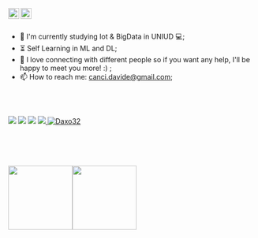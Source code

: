 
<!--
**Daxo32/Daxo32** is a ✨ _special_ ✨ repository because its `README.md` (this file) appears on your GitHub profile.-->



<a href="https://www.linkedin.com/in/davide-canci-638a77140/">
  <img align="left" alt="Davide's LinkdeIN" width="22px" src="https://cdn.jsdelivr.net/npm/simple-icons@v3/icons/linkedin.svg" />
</a>
<a href="https://www.instagram.com/canci.davide/">
  <img align="left" alt="Davide's Instagram" width="22px" src="https://cdn.jsdelivr.net/npm/simple-icons@v3/icons/instagram.svg" />
</a>
<br><br>




- :telescope: I'm currently studying Iot & BigData in UNIUD 💻;
- :hourglass_flowing_sand: Self Learning in ML and DL;
- 💬 I love connecting with different people so if you want any help, I'll be happy to meet you more! :) ;
- 📫 How to reach me: canci.davide@gmail.com;
<br><br><br><br>

![](https://img.shields.io/badge/React-%7C-blue) ![](https://img.shields.io/badge/Python-%7C-0%2C%2022%2C%20100) ![](https://img.shields.io/badge/SQL-%7C-orange) ![](https://img.shields.io/badge/Web%20Developer-%7C-blue)<a href="https://github.com/Daxo32">
  <img src="https://komarev.com/ghpvc/?username=Daxo32&label=Views&color=blue&style=plastic" alt="Daxo32" />
</a>

<br><br><br><br>
<img align="" height='130px' src="https://github-readme-stats.vercel.app/api?username=Daxo32&hide_title=true&show_icons=true&include_all_commits=true&line_height=21&bg_color=0,EC6C6C,FFD479,FFFC79,73FA79&theme=graywhite" /><img align="" height='130px' src="https://github-readme-stats.vercel.app/api/top-langs/?username=Daxo32&hide_title=true&layout=compact&bg_color=0,73FA79,73FDFF,D783FF&theme=graywhite" />
